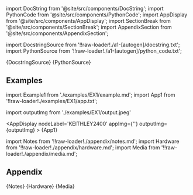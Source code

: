 
[//]: # (Custom component imports)

import DocString from '@site/src/components/DocString';
import PythonCode from '@site/src/components/PythonCode';
import AppDisplay from '@site/src/components/AppDisplay';
import SectionBreak from '@site/src/components/SectionBreak';
import AppendixSection from '@site/src/components/AppendixSection';

[//]: # (Docstring)

import DocstringSource from '!!raw-loader!./a1-[autogen]/docstring.txt';
import PythonSource from '!!raw-loader!./a1-[autogen]/python_code.txt';

<DocString>{DocstringSource}</DocString>
<PythonCode GLink='INSTRUMENTS/KEITHLEY/KEITHLEY2400/KEITHLEY2400.py'>{PythonSource}</PythonCode>

<SectionBreak />

    

[//]: # (Examples)

## Examples

import Example1 from './examples/EX1/example.md';
import App1 from '!!raw-loader!./examples/EX1/app.txt';

import outputImg from './examples/EX1/output.jpeg'

<AppDisplay 
    nodeLabel='KEITHLEY2400'
    appImg={''}
    outputImg={outputImg}
    >
    {App1}
</AppDisplay>

<Example1 />

<SectionBreak />
  
    

[//]: # (Appendix)

import Notes from '!!raw-loader!./appendix/notes.md';
import Hardware from '!!raw-loader!./appendix/hardware.md';
import Media from '!!raw-loader!./appendix/media.md';

## Appendix

<AppendixSection index={0} folderPath='nodes/INSTRUMENTS/KEITHLEY/KEITHLEY2400/appendix/'>{Notes}</AppendixSection>
<AppendixSection index={1} folderPath='nodes/INSTRUMENTS/KEITHLEY/KEITHLEY2400/appendix/'>{Hardware}</AppendixSection>
<AppendixSection index={2} folderPath='nodes/INSTRUMENTS/KEITHLEY/KEITHLEY2400/appendix/'>{Media}</AppendixSection>


